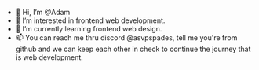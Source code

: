- 👋 Hi, I’m @Adam
- 👀 I’m interested in frontend web development.
- 🌱 I’m currently learning frontend web design.
- 📫 You can reach me thru discord @asvpspades, tell me you're from github and we can keep each other in check to continue the journey that is web development.
